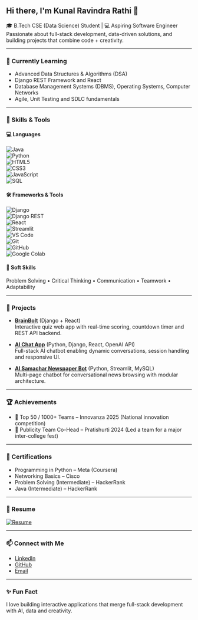 ## Hi there, I'm Kunal Ravindra Rathi 👋  
🎓 B.Tech CSE (Data Science) Student | 💻 Aspiring Software Engineer  
Passionate about full-stack development, data-driven solutions, and building projects that combine code + creativity.  

---

### 🧠 Currently Learning  
- Advanced Data Structures & Algorithms (DSA)  
- Django REST Framework and React  
- Database Management Systems (DBMS), Operating Systems, Computer Networks  
- Agile, Unit Testing and SDLC fundamentals  

---

### 🧰 Skills & Tools  

#### 💻 Languages  
![Java](https://img.shields.io/badge/Java-007396?style=flat-square&logo=java&logoColor=white)  
![Python](https://img.shields.io/badge/Python-3776AB?style=flat-square&logo=python&logoColor=white)  
![HTML5](https://img.shields.io/badge/HTML5-E34F26?style=flat-square&logo=html5&logoColor=white)  
![CSS3](https://img.shields.io/badge/CSS3-1572B6?style=flat-square&logo=css3&logoColor=white)  
![JavaScript](https://img.shields.io/badge/JavaScript-F7DF1E?style=flat-square&logo=javascript&logoColor=black)  
![SQL](https://img.shields.io/badge/SQL-4479A1?style=flat-square&logo=postgresql&logoColor=white)  

#### 🛠 Frameworks & Tools  
![Django](https://img.shields.io/badge/Django-092E20?style=flat-square&logo=django&logoColor=white)  
![Django REST](https://img.shields.io/badge/Django%20REST-ff1709?style=flat-square&logo=django&logoColor=white)  
![React](https://img.shields.io/badge/React-20232A?style=flat-square&logo=react&logoColor=61DAFB)  
![Streamlit](https://img.shields.io/badge/Streamlit-FF4B4B?style=flat-square&logo=streamlit&logoColor=white)  
![VS Code](https://img.shields.io/badge/VS%20Code-007ACC?style=flat-square&logo=visual-studio-code&logoColor=white)  
![Git](https://img.shields.io/badge/Git-F05032?style=flat-square&logo=git&logoColor=white)  
![GitHub](https://img.shields.io/badge/GitHub-181717?style=flat-square&logo=github&logoColor=white)  
![Google Colab](https://img.shields.io/badge/Google%20Colab-F9AB00?style=flat-square&logo=googlecolab&logoColor=black)  

#### 🤝 Soft Skills  
Problem Solving • Critical Thinking • Communication • Teamwork • Adaptability  

---

### 📁 Projects  

- [**BrainBolt**](https://github.com/Kunalrathiaf/BrainBolt) (Django + React)  
  Interactive quiz web app with real-time scoring, countdown timer and REST API backend.  

- [**AI Chat App**](https://github.com/Kunalrathiaf/AI-Chat-App) (Python, Django, React, OpenAI API)  
  Full-stack AI chatbot enabling dynamic conversations, session handling and responsive UI.  

- [**AI Samachar Newspaper Bot**](https://github.com/Kunalrathiaf/AI-Samachar-Newspaper-Bot) (Python, Streamlit, MySQL)  
  Multi-page chatbot for conversational news browsing with modular architecture.  

---

### 🏆 Achievements  

- 🥈 Top 50 / 1000+ Teams – Innovanza 2025 (National innovation competition)  
- 🏅 Publicity Team Co-Head – Pratishurti 2024 (Led a team for a major inter-college fest)  

---

### 📜 Certifications  

- Programming in Python – Meta (Coursera)  
- Networking Basics – Cisco  
- Problem Solving (Intermediate) – HackerRank  
- Java (Intermediate) – HackerRank  

---
 
### 📄 Resume  
[![Resume](https://img.shields.io/badge/Resume-PDF-blue?style=flat-square&logo=adobeacrobatreader)](https://github.com/Kunalrathiaf/Resume/blob/main/Kunal%20Ravindra%20Rathi.pdf)


---

### 📫 Connect with Me  

- [LinkedIn](https://www.linkedin.com/in/rathikunalaf/)  
- [GitHub](https://github.com/Kunalrathiaf)  
- [Email](mailto:rathikunal.af@gmail.com)  

---

### ✨ Fun Fact  
I love building interactive applications that merge full-stack development with AI, data and creativity.  
